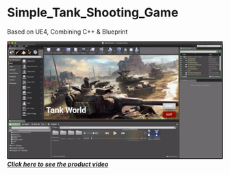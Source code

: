 # Simple_Tank_Shooting_Game
Based on UE4, Combining C++ &amp; Blueprint

![](https://github.com/shenn034/Simple_Tank_Shooting_Game/blob/master/Main_Screen.png)
[***Click here to see the product video***](https://youtu.be/dQ_ifrppQgk)
